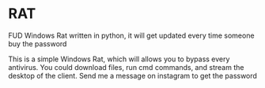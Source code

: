 # RAT
FUD Windows Rat written in python, it will get updated every time someone buy the password

This is a simple Windows Rat, which will allows you to bypass every antivirus. You could download files, run cmd commands, and stream the desktop of the client. 
Send me a message on instagram to get the password

